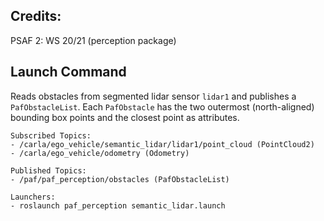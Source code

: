 ## Credits:

PSAF 2: WS 20/21 (perception package)

## Launch Command

Reads obstacles from segmented lidar sensor ```lidar1``` and publishes a ```PafObstacleList```. Each ```PafObstacle```
has the two outermost (north-aligned) bounding box points and the closest point as attributes.

```
Subscribed Topics:
- /carla/ego_vehicle/semantic_lidar/lidar1/point_cloud (PointCloud2)
- /carla/ego_vehicle/odometry (Odometry)

Published Topics:
- /paf/paf_perception/obstacles (PafObstacleList)

Launchers:
- roslaunch paf_perception semantic_lidar.launch
```
